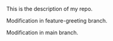 This is the description of my repo.

Modification in feature-greeting branch.

Modification in main branch.
